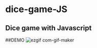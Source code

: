 ﻿# dice-game-JS
## Dice game with Javascript

##DEMO
![ezgif com-gif-maker](https://user-images.githubusercontent.com/101663533/189990949-faf14e8a-99b0-4199-92df-fbc491d4caa1.gif)
